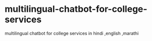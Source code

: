 # multilingual-chatbot-for-college-services
multilingual chatbot for college services in hindi ,english ,marathi 
